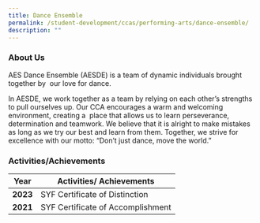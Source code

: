 ```yaml
---
title: Dance Ensemble
permalink: /student-development/ccas/performing-arts/dance-ensemble/
description: ""
---
```


### About Us

AES Dance Ensemble (AESDE) is a team of dynamic individuals brought together by  our love for dance. 

In AESDE, we work together as a team by relying on each other’s strengths to pull ourselves up. Our CCA encourages a warm and welcoming environment, creating a  place that allows us to learn perseverance, determination and teamwork. We believe that it is alright to make mistakes as long as we try our best and learn from them. Together, we strive for excellence with our motto: “Don’t just dance, move the world.”

### Activities/Achievements


| Year | Activities/ Achievements | 
| -------- | -------- |
| **2023**     | SYF Certificate of Distinction    | 
|**2021**    |  SYF Certificate of Accomplishment  | 

